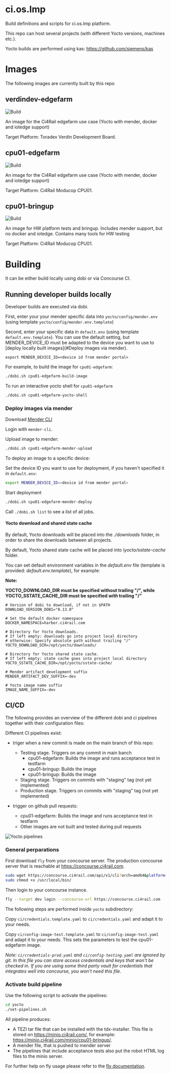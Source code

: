 # ci.os.lmp

Build definitions and scripts for ci.os.lmp platform.

This repo can host several projects (with different Yocto versions, machines etc.). 

Yocto builds are performed using kas: https://github.com/siemens/kas

# Images 

The following images are currently built by this repo
## verdindev-edgefarm

![Build](https://concourse.ci4rail.com/api/v1/teams/main/pipelines/verdindev-edgefarm-dev/jobs/build-verdindev-edgefarm/badge)

An image for the Ci4Rail edgefarm use case (Yocto with mender, docker and iotedge support)

Target Platform: Toradex Verdin Development Board.

## cpu01-edgefarm

![Build](https://concourse.ci4rail.com/api/v1/teams/main/pipelines/cpu01-edgefarm-dev/jobs/build-cpu01-edgefarm/badge)

An image for the Ci4Rail edgefarm use case (Yocto with mender, docker and iotedge support)

Target Platform: Ci4Rail Moducop CPU01.

## cpu01-bringup

![Build](https://concourse.ci4rail.com/api/v1/teams/main/pipelines/cpu01-bringup-dev/jobs/build-cpu01-bringup/badge)

An image for HW platform tests and bringup. Includes mender support, but no docker and iotedge.
Contains many tools for HW testing

Target Platform: Ci4Rail Moducop CPU01.


# Building
It can be either build locally using dobi or via Concourse CI.


## Running developer builds locally

Developer builds are executed via dobi. 

First, enter your your mender specific data into `yocto/config/mender.env` (using template `yocto/config/mender.env.template`)

Second, enter your specific data in `default.env` (using template `default.env.template`). You can use the default setting, but MENDER_DEVICE_ID must be adapted to the device you want to use to [deploy locally built images](#Deploy images via mender).
```
export MENDER_DEVICE_ID=<device id from mender portal>
```

For example, to build the image for `cpu01-edgefarm`:

```bash
./dobi.sh cpu01-edgefarm-build-image
```

To run an interactive yocto shell for `cpu01-edgefarm`

```bash
./dobi.sh cpu01-edgefarm-yocto-shell
```

### Deploy images via mender

Download [Mender CLI](https://docs.mender.io/downloads#mender-cli)

Login with `mender-cli`.

Upload image to mender:
```bash
./dobi.sh cpu01-edgefarm-mender-upload
```

To deploy an image to a specific device:

Set the device ID you want to use for deployment, if you haven't specified it in `default.env`:
```bash
export MENDER_DEVICE_ID=<device id from mender portal>
```
Start deployment
```bash
./dobi.sh cpu01-edgefarm-mender-deploy
```

Call `./dobi.sh list` to see a list of all jobs. 

#### Yocto download and shared state cache

By default, Yocto downloads will be placed into the *./downloads* folder, in order
to share the downloads between all projects.

By default, Yocto shared state cache will be placed into *\yocto/sstate-cache* folder.

You can set default environment variables in the *default.env* file (template is provided: *default.env.template*), for example:

**Note:**

**YOCTO_DOWNLOAD_DIR must be specified without trailing "/", while
YOCTO_SSTATE_CACHE_DIR must be specified *with* trailing "/"**

```
# Version of dobi to download, if not in $PATH
DOWNLOAD_VERSION_DOBI="0.13.0"

# Set the default docker namespace
DOCKER_NAMESPACE=harbor.ci4rail.com

# Directory for Yocto downloads.
# If left empty: downloads go into project local directory
# otherwise: Specify absolute path without trailing "/"
YOCTO_DOWNLOAD_DIR=/opt/yocto/downloads/

# Directory for Yocto shared state cache.
# If left empty: state cache goes into project local directory
YOCTO_SSTATE_CACHE_DIR=/opt/yocto/sstate-cache/

# Mender artifact development suffix
MENDER_ARTIFACT_DEV_SUFFIX=-dev

# Yocto image name suffix
IMAGE_NAME_SUFFIX=-dev
```

## CI/CD 

The following provides an overview of the different dobi and ci pipelines together with their configuration files:

Different CI pipelines exist:

* triger when a new commit is made on the main branch of this repo:
    * Testing stage. Triggers on any commit in main banch
        * cpu01-edgefarm: Builds the image and runs acceptance test in testfarm
        * cpu01-bringup: Builds the image 
        * cpu01-bringup: Builds the image 
    * Staging stage. Triggers on commits with "staging" tag (not yet implemented)
    * Production stage. Triggers on commits with "staging" tag (not yet implemented)

* trigger on github pull requests:
    * cpu01-edgefarm: Builds the image and runs acceptance test in testfarm
    * Other images are not built and tested during pull requests

![Yocto pipelines](/doc/yocto_pipelines.svg)

### General perparations

First download `fly` from your concourse server. The production concourse server that is reachable at https://concourse.ci4rail.com.

```bash
sudo wget https://concourse.ci4rail.com/api/v1/cli?arch=amd64&platform=linux -O /usr/local/bin/fly
sudo chmod +x /usr/local/bin/
```

Then login to your concourse instance.

```bash
fly --target dev login --concourse-url https://concourse.ci4rail.com
```

The following steps are performed inside `yocto` subdirectory:

Copy `ci/credentials.template.yaml` to `ci/credentials.yaml` and adapt it to your needs. 

Copy `ci/config-image-test.template.yaml` to `ci/config-image-test.yaml` and adapt it to your needs. This sets the parameters to test the cpu01-edgefarm image. 

*Note: `ci/credentials-prod.yaml` and `ci/config-testing.yaml` are ignored by git. In this file you can store access credentials and keys that won't be checked in. If you are using some third party vault for credentials that integrates well into concourse, you won't need this file.*


### Activate build pipeline

Use the following script to activate the pipelines:
```bash
cd yocto
./set-pipelines.sh
```

All pipeline produces:
* A TEZI tar file that can be installed with the tdx-installer. This file is stored on https://minio.ci4rail.com/, for example: https://minio.ci4rail.com/minio/cpu01-bringup/.
* A mender file, that is pushed to mender server
* The pipelines that include acceptance tests also put the robot HTML log files to the minio server.

For further help on fly usage please refer to the [fly documentation](https://concourse-ci.org/fly.html).


